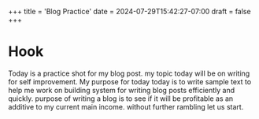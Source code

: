 +++
title = 'Blog Practice'
date = 2024-07-29T15:42:27-07:00
draft = false
+++
# Hook
Today is a practice shot for my blog post. my topic today will be on writing for self improvement. My purpose for today today is to write sample text to help me work on building system for writing blog posts efficiently and quickly. purpose of writing a blog is to see if it will be profitable as an additive to my current main income. without further rambling let us start.
